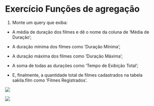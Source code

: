 # Exercício Funções de agregação

  
  

1.  Monte um query que exiba:
    

-   A média de duração dos filmes e dê o nome da coluna de ‘Média de Duração’;
    
-   A duração mínima dos filmes como ‘Duração Mínima’;
    
-   A duração máxima dos filmes como ‘Duração Máxima’;
    
-   A soma de todas as durações como ‘Tempo de Exibição Total’;
    
-   E, finalmente, a quantidade total de filmes cadastrados na tabela sakila.film como ‘Filmes Registrados’.
    

![](https://lh6.googleusercontent.com/JFbn4__Kk9bR6yBAQp1y4VkIePHxhG11d545glSjlVUfnEhJdCyqA_w_pPAvjIoKyUE6xq94wzGwXwOnpLiumoYJRo1sNLG2l81mXLR9x0ht-WxBuDxOXxP8xiAbWj5wq8ihznR_p4je8aMgU6HKoRc)

![](https://lh4.googleusercontent.com/AWFL0D7Ckt2PbWLLkLZLmIng_m1YJ3fdY1DABM0LGJEJrqqU9Dnv3vAjY8RPLqFZNG-WSK_1sHB7abPBKkrApHQj97loQ5eITWRSjJeDntpcbtDFxTHNOPnfwOZ60-yeM_hUq_zbTq3ohJV4qAzRexI)